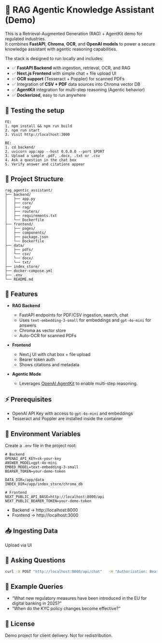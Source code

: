 # 🧠 RAG Agentic Knowledge Assistant (Demo)

This is a Retrieval-Augmented Generation (RAG) + AgentKit demo for regulated industries.  
It combines **FastAPI**, **Chroma**, **OCR**, and **OpenAI models** to power a secure knowledge assistant with agentic reasoning capabilities.

The stack is designed to run locally and includes:
- ✅ **FastAPI Backend** with ingestion, retrieval, OCR, and RAG
- ✅ **Next.js Frontend** with simple chat + file upload UI
- ✅ **OCR support** (Tesseract + Poppler) for scanned PDFs
- ✅ Integration of **CSV + PDF** data sources into Chroma vector DB
- ✅ **AgentKit** integration for multi-step reasoning (Agentic behavior)
- ✅ **Dockerized**, easy to run anywhere

## 🚀 Testing the setup

```
FE:
1. npm install && npm run build
2. npm run start
3. Visit http://localhost:3000

BE:
1. cd backend/
2. uvicorn app:app --host 0.0.0.0 --port $PORT
3. Upload a sample .pdf, .docx, .txt or .csv
4. Ask a question in the chat box
5. Verify answer and citations appear

```

## 🧱 Project Structure

```
rag_agentic_assistant/
├── backend/
│   ├── app.py
│   ├── core/
│   ├── rag/
│   ├── routers/
│   ├── requirements.txt
│   └── Dockerfile
├── frontend/
│   ├── pages/
│   ├── components/
│   ├── package.json
│   └── Dockerfile
├── data/
│   ├── pdfs/
│   └── csv/
│   └── docx/
│   └── txt/
├── index_store/
├── docker-compose.yml
├── .env
└── README.md
```

## 🚀 Features

- **RAG Backend**
  - FastAPI endpoints for PDF/CSV ingestion, search, chat
  - Uses `text-embedding-3-small` for embeddings and `gpt-4o-mini` for answers
  - Chroma as vector store
  - Auto-OCR for scanned PDFs

- **Frontend**
  - Next.j UI with chat box + file upload
  - Bearer token auth
  - Shows citations and metadata

- **Agentic Mode**
  - Leverages [OpenAI AgentKit](https://openai.com/index/introducing-agentkit/) to enable multi-step reasoning.

## ⚡️ Prerequisites

- OpenAI API Key with access to `gpt-4o-mini` and embeddings
- Tesseract and Poppler are installed inside the container

## 🧰 Environment Variables

Create a `.env` file in the project root:

```env
# Backend
OPENAI_API_KEY=sk-your-key
ANSWER_MODEL=gpt-4o-mini
EMBED_MODEL=text-embedding-3-small
BEARER_TOKEN=your-demo-token

DATA_DIR=/app/data
INDEX_DIR=/app/index_store/chroma_db

# Frontend
NEXT_PUBLIC_API_BASE=http://localhost:8000/api
NEXT_PUBLIC_BEARER_TOKEN=your-demo-token
```

- Backend → http://localhost:8000
- Frontend → http://localhost:3000

## 📥 Ingesting Data

Upload via UI 

## 💬 Asking Questions

```bash
curl -X POST "http://localhost:8000/api/chat"   -H "Authorization: Bearer your-demo-token"   -H "Content-Type: application/json"   -d '{"query":"What are the encryption requirements?"}'
```

## 📝 Example Queries

- “What new regulatory measures have been introduced in the EU for digital banking in 2025?”  
- “When do the KYC policy changes become effective?”

## 📄 License

Demo project for client delivery. Not for redistribution.
